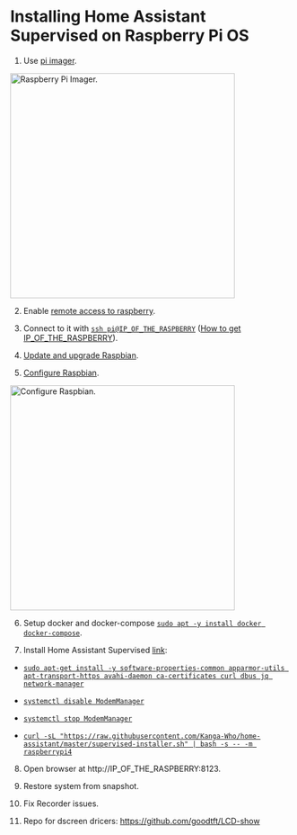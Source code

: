 # Installing Home Assistant Supervised on Raspberry Pi OS

1. Use [pi imager](https://www.raspberrypi.org/blog/raspberry-pi-imager-imaging-utility).

<img width="400" src="https://www.raspberrypi.org/app/uploads/2020/03/RPI_intro-e1583228263677.png" alt="Raspberry Pi Imager.">

2. Enable [remote access to raspberry](https://www.raspberrypi.org/documentation/remote-access/ssh).

3. Connect to it with [`ssh pi@IP_OF_THE_RASPBERRY`](#code) ([How to get IP_OF_THE_RASPBERRY](https://www.raspberrypi.org/documentation/remote-access/ip-address.md)).

4. [Update and upgrade Raspbian](https://www.raspberrypi.org/documentation/raspbian/updating.md).

5. [Configure Raspbian](https://www.raspberrypi.org/documentation/configuration/raspi-config.md).

<img width="400" src="https://www.techcoil.com/blog/wp-content/uploads/Selecting-Advanced-Options-of-raspi-config-on-terminal-in-Raspbian-Buster-20190710.gif" alt="Configure Raspbian.">

6. Setup docker and docker-compose [`sudo apt -y install docker docker-compose`](#code).

7. Install Home Assistant Supervised [link](https://community.home-assistant.io/t/installing-home-assistant-supervised-on-raspberry-pi-os/201836):

- [`sudo apt-get install -y software-properties-common apparmor-utils apt-transport-https avahi-daemon ca-certificates curl dbus jq network-manager`](#code)

- [`systemctl disable ModemManager`](#code)

- [`systemctl stop ModemManager`](#code)

- [`curl -sL "https://raw.githubusercontent.com/Kanga-Who/home-assistant/master/supervised-installer.sh" | bash -s -- -m raspberrypi4`](#code)

8. Open browser at http://IP_OF_THE_RASPBERRY:8123.

9. Restore system from snapshot.

10. Fix Recorder issues.

11. Repo for dscreen dricers: https://github.com/goodtft/LCD-show
